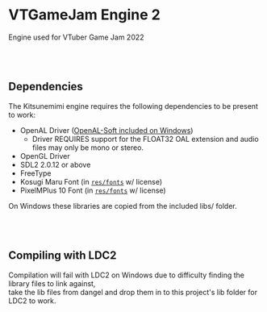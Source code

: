 # VTGameJam Engine 2
Engine used for VTuber Game Jam 2022

&nbsp;  
&nbsp;  

## Dependencies
The Kitsunemimi engine requires the following dependencies to be present to work:
 * OpenAL Driver ([OpenAL-Soft included on Windows](https://github.com/kcat/openal-soft))
   * Driver REQUIRES support for the FLOAT32 OAL extension and audio files may only be mono or stereo.
 * OpenGL Driver
 * SDL2 2.0.12 or above
 * FreeType
 * Kosugi Maru Font (in [`res/fonts`](/res/fonts) w/ license)
 * PixelMPlus 10 Font (in [`res/fonts`](/res/fonts) w/ license)

On Windows these libraries are copied from the included libs/ folder.

&nbsp;  
&nbsp;  

## Compiling with LDC2
Compilation will fail with LDC2 on Windows due to difficulty finding the library files to link against,  
take the lib files from dangel and drop them in to this project's lib folder for LDC2 to work.